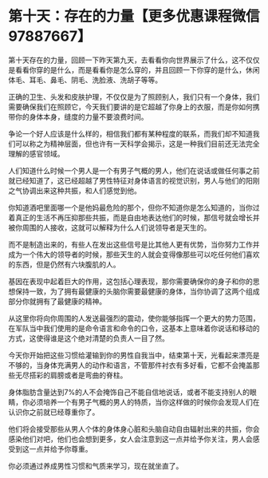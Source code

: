 # 第十天：存在的力量【更多优惠课程微信97887667】

第十天存在的力量，回顾一下昨天第九天，去看看你向世界展示了什么，这不仅仅是看看你穿的是什么，而是看看你是怎么穿的，并且回顾一下你穿的是什么，休闲体毛、耳毛、鼻毛、阴毛、洗脸液、洗胡子等等。

正确的卫生、头发和皮肤护理，不仅仅是为了照顾别人，我们只有一个身体，我们需要确保我们在照顾它，今天我们要讲的是它超越了你身上的衣服，而是你如何携带你的身体本身，缝度的力量不要浪费时间。

争论一个好人应该是什么样的，相信我们都有某种程度的联系，而我们却不知道我们可以称之为精神层面，但也许有一天科学会揭示，这是一种我们目前还无法完全理解的感官领域。

人们知道什么时候一个男人是一个有男子气概的男人，他们在说话或做任何事之前就已经知道了，这已经超越了男性特征对身体语言的视觉识别，男人与他们的阳刚之气协调出来这种共振，和人们感觉到他。

你知道酒吧里面哪一个是他妈最危险的那个，但你不知道你是怎么知道的，当你过着真正的生活不再压抑那些共振，而是自由地表达他们的时候，那信号就会增长并被你周围的人接收，这就可以解释为什么人们说领导者是天生的。

而不是制造出来的，有些人在发出这些信号是比其他人更有优势，当你努力工作并成为一个伟大的领导者的时候，那些天生的人就会变得像那些可以吃任何他们喜欢的东西，但是仍然有六块腹肌的人。

基因在表现中起着巨大的作用，这包括心理表现，那你需要确保你的身子和你的思想保持一致，为了拥有最健康的头脑你需要最健康的身体，当你协调了这两个组成部分你就拥有了最健康的精神。

从这里你将向你周围的人发送最强烈的震动，使你能够指挥一个更大的势力范围，在军队当中我们使用的是命令语言和命令的口令，这基本上意味着你说话和移动的方式，这使得谁是这个绝对清楚的负责人一目了然。

今天你开始把这些习惯给灌输到你的男性自我当中，结束第十天，光看起来漂亮是不够的，当身体充满男人的动作和语言，不管那件衬衣有多好看，它都不会掩盖那些无尽搭彩的肩膀或者是弯曲的脊柱。

身体脂肪含量达到7%的人不会掩饰自己不能自信地说话，或者不能支持别人的眼睛，你必须培养一个有男子气概的男人的特质，当你这样做的时候你会发现人们在认识你之前就已经尊重你了。

他们将会接受那些从男人个体的身体身心脏和头脑自动自由辐射出来的共振，你会感染他们对吧，他们也会想到更多，女人会注意到这一点并给予你关注，男人会感受到这一点并给予你尊重。

你必须通过养成男性习惯和气质来学习，现在就坐直了。